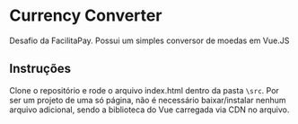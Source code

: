 # Currency Converter

Desafio da FacilitaPay. Possui um simples conversor de moedas em Vue.JS

## Instruções
  Clone o repositório e rode o arquivo index.html dentro da pasta `\src`. Por ser um projeto de uma só página, não é necessário baixar/instalar nenhum arquivo adicional, sendo a biblioteca do Vue carregada via CDN no arquivo.